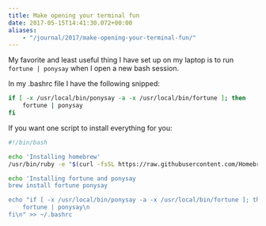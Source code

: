 ```yaml
---
title: Make opening your terminal fun
date: 2017-05-15T14:41:30.072+00:00
aliases:
    - "/journal/2017/make-opening-your-terminal-fun/"
---
```

My favorite and least useful thing I have set up on my laptop is to run `fortune | ponysay` when I open a new bash session.

In my .bashrc file I have the following snipped:

```bash
if [ -x /usr/local/bin/ponysay -a -x /usr/local/bin/fortune ]; then
    fortune | ponysay
fi
```

If you want one script to install everything for you:

```bash
#!/bin/bash

echo 'Installing homebrew'
/usr/bin/ruby -e "$(curl -fsSL https://raw.githubusercontent.com/Homebrew/install/master/install)"

echo 'Installing fortune and ponysay
brew install fortune ponysay

echo "if [ -x /usr/local/bin/ponysay -a -x /usr/local/bin/fortune ]; then\n
    fortune | ponysay\n
fi\n" >> ~/.bashrc
```
